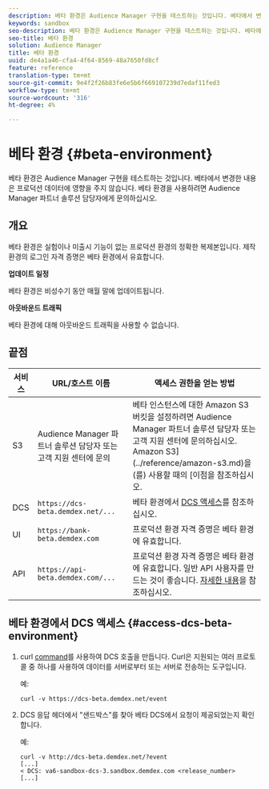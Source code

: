 ```yaml
---
description: 베타 환경은 Audience Manager 구현을 테스트하는 것입니다. 베타에서 변경한 내용은 프로덕션 데이터에 영향을 주지 않습니다. 베타 환경을 사용하려면 Audience Manager 파트너 솔루션 담당자에게 문의하십시오.
keywords: sandbox
seo-description: 베타 환경은 Audience Manager 구현을 테스트하는 것입니다. 베타에서 변경한 내용은 프로덕션 데이터에 영향을 주지 않습니다. 베타 환경을 사용하려면 Audience Manager 파트너 솔루션 담당자에게 문의하십시오.
seo-title: 베타 환경
solution: Audience Manager
title: 베타 환경
uuid: de4a1a46-cfa4-4f64-8569-48a7650fd8cf
feature: reference
translation-type: tm+mt
source-git-commit: 9e4f2f26b83fe6e5b6f669107239d7edaf11fed3
workflow-type: tm+mt
source-wordcount: '316'
ht-degree: 4%

---
```



# 베타 환경 {#beta-environment}

베타 환경은 Audience Manager 구현을 테스트하는 것입니다. 베타에서 변경한 내용은 프로덕션 데이터에 영향을 주지 않습니다. 베타 환경을 사용하려면 Audience Manager 파트너 솔루션 담당자에게 문의하십시오.

## 개요

베타 환경은 실험이나 미출시 기능이 없는 프로덕션 환경의 정확한 복제본입니다. 제작 환경의 로그인 자격 증명은 베타 환경에서 유효합니다.

**업데이트 일정**

베타 환경은 비성수기 동안 매월 말에 업데이트됩니다.

**아웃바운드 트래픽**

베타 환경에 대해 아웃바운드 트래픽을 사용할 수 없습니다.

<!-- 

Added re: AAM-30826.

 -->

## 끝점



| 서비스 | URL/호스트 이름 | 액세스 권한을 얻는 방법 |
|--- |--- | --- |
| S3 | Audience Manager 파트너 솔루션 담당자 또는 고객 지원 센터에 문의 | 베타 인스턴스에 대한 Amazon S3 버킷을 설정하려면 Audience Manager 파트너 솔루션 담당자 또는 고객 지원 센터에 문의하십시오. Amazon S3](../reference/amazon-s3.md)을(를) 사용할 때의 [이점을 참조하십시오. |
| DCS | `https://dcs-beta.demdex.net/...` | 베타 환경에서 [DCS 액세스](../reference/beta-environment.md#access-dcs-beta-environment)를 참조하십시오. |
| UI | `https://bank-beta.demdex.com` | 프로덕션 환경 자격 증명은 베타 환경에 유효합니다. |
| API | `https://api-beta.demdex.com/...` | 프로덕션 환경 자격 증명은 베타 환경에 유효합니다. 일반 API 사용자를 만드는 것이 좋습니다. [자세한 내용](../api/rest-api-main/aam-api-getting-started.md#requirements)을 참조하십시오. |

## 베타 환경에서 DCS 액세스 {#access-dcs-beta-environment}

1. curl [command](https://curl.haxx.se/docs/manpage.html)를 사용하여 DCS 호출을 만듭니다. Curl은 지원되는 여러 프로토콜 중 하나를 사용하여 데이터를 서버로부터 또는 서버로 전송하는 도구입니다.

   예:

   `curl -v https://dcs-beta.demdex.net/event`

1. DCS 응답 헤더에서 &quot;샌드박스&quot;를 찾아 베타 DCS에서 요청이 제공되었는지 확인합니다.

   예:

   ```
   curl -v http://dcs-beta.demdex.net/?event
   [...]
   < DCS: va6-sandbox-dcs-3.sandbox.demdex.com <release_number>
   [...]
   ```

<!--

1. Determine the load balancer's endpoint IP addresses.

   Run the `dig`  [command](https://en.wikipedia.org/wiki/Dig_(command)) to determine the IP address of the nearest load balancer. The `dig` command queries the Domain Name System and returns the name and IP addresses of the [!DNL Audience Manager] [!UICONTROL Data Collection Servers (DCS)].

   ```
   dig dcs-beta.demdex.net
   ...
   dcs-sandbox-1754093861.us-east-1.elb.amazonaws.com. 60 IN A 52.87.15.51
   dcs-sandbox-1754093861.us-east-1.elb.amazonaws.com. 60 IN A 50.16.150.8
   dcs-sandbox-1754093861.us-east-1.elb.amazonaws.com. 60 IN A 52.2.228.100
   ```

2. Using one of the addresses in the above table, add a static DNS entry in the [!DNL /etc/hosts] file.

   On Windows, modify [!DNL c:\WINDOWS\system32\drivers\etc\hosts].

   For example:

   [!DNL 52.87.15.51 *`samplepartner`*.demdex.net]

   >[!NOTE]
   >
   >The addresses change occasionally, so you must keep your [!DNL /etc/hosts] file up to date.

   Additionally, if you need to set up ID synchronization, you must add a similar entry for [!DNL dpm.demdex.net.]

   [!DNL 52.87.15.51 dpm.demdex.net]. 

3. Make a DCS call, using the `curl` [command](https://curl.haxx.se/docs/manpage.html). Curl is a tool to transfer data from or to a server, using one of many supported protocols.

   For example:

   [!DNL https://<domain>/event?product=camera] 

4. Verify that your request was served by the beta DCS by looking for "sandbox" in the DCS response header.

   For example:

   ```
   curl -v https://dcs-beta.demdex.net/?event
   [...]
   < DCS: va6-sandbox-dcs-3.sandbox.demdex.com <release_number>
   [...]
   ```

   -->